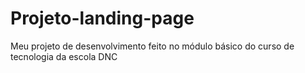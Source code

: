 # Projeto-landing-page
Meu projeto de desenvolvimento feito no módulo básico do curso de tecnologia da escola DNC 
